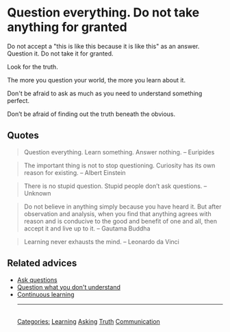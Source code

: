 # Question everything. Do not take anything for granted

Do not accept a "this is like this because it is like this" as an answer. Question it. Do not take it for granted.

Look for the truth.

The more you question your world, the more you learn about it.

Don't be afraid to ask as much as you need to understand something perfect.

Don’t be afraid of finding out the truth beneath the obvious.

## Quotes

> Question everything. Learn something. Answer nothing. – Euripides

> The important thing is not to stop questioning. Curiosity has its own reason for existing. – Albert Einstein

> There is no stupid question. Stupid people don’t ask questions. – Unknown

> Do not believe in anything simply because you have heard it. But after observation and analysis, when you find that anything agrees with reason and is conducive to the good and benefit of one and all, then accept it and live up to it. – Gautama Buddha

> Learning never exhausts the mind. – Leonardo da Vinci

## Related advices

- [Ask questions](../Ask%20questions/index.md)
- [Question what you don't understand](../Question%20what%20you%20don't%20understand/index.md)
- [Continuous learning](../Continuous%20learning/index.md)<hr/><br/>[Categories:](../Categories/index.md) [Learning](../Categories/Learning.md) [Asking](../Categories/Asking.md) [Truth](../Categories/Truth.md) [Communication](../Categories/Communication.md)